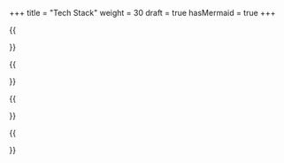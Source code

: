 +++
title = "Tech Stack"
weight = 30
draft = true
hasMermaid = true
+++


{{<section title="Tech Stack">}}

{{</section>}}


{{<section title="Future">}}


{{</section>}}

